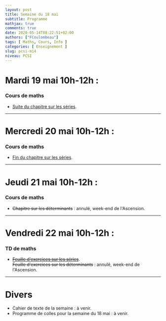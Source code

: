 ```yaml
---
layout: post
title: Semaine du 18 mai
subtitle: Programme
mathjax: true
comments: true
date: 2020-05-14T08:22:51+02:00
authors: ["FCoulombeau"]
tags: [ Maths, Cours, Info ]
categories: [ Enseignement ]
slug: pcsi-m14
niveau: PCSI
---
```


# Mardi 19 mai 10h-12h :
### Cours de maths
- [Suite du chapitre sur les séries](https://fcoulombeau.github.io/cours/PCSI-Cours-18052020.pdf).

---

# Mercredi 20 mai 10h-12h : 
### Cours de maths

- [Fin du chapitre sur les séries](https://fcoulombeau.github.io/cours/PCSI-Cours-19052020.pdf).

---

# Jeudi 21 mai 10h-12h : 
### Cours de maths

- ~~Chapitre sur les déterminants~~ : annulé, week-end de l'Ascension.

---

# Vendredi 22 mai 10h-12h : 
### TD de maths

- ~~[Feuille d'exercices sur les séries](https://fcoulombeau.github.io/cours/PCSI-Exo-15052020.pdf)~~.  
  ~~Feuille d'exercices sur les déterminants~~ : annulé, week-end de l'Ascension.

---

# Divers

- Cahier de texte de la semaine : à venir.
- Programme de colles pour la semaine du 18 mai : à venir.